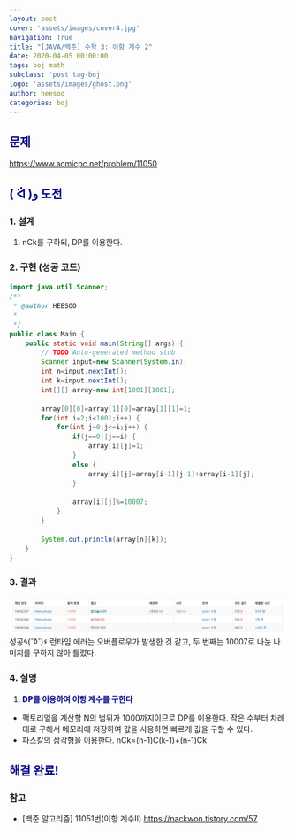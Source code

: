 ```yaml
---
layout: post
cover: 'assets/images/cover4.jpg'
navigation: True
title: "[JAVA/백준] 수학 3: 이항 계수 2"
date: 2020-04-05 00:00:00
tags: boj math
subclass: 'post tag-boj'
logo: 'assets/images/ghost.png'
author: heesoo
categories: boj
---
```

## <span style="color:navy">문제</span>
<https://www.acmicpc.net/problem/11050>

## <span style="color:navy">( ᐛ )و 도전</span>

### 1. 설계
1. nCk를 구하되, DP를 이용한다.

### 2. 구현 (성공 코드)
```java
import java.util.Scanner;
/**
 * @author HEESOO
 *
 */
public class Main {
	public static void main(String[] args) {
		// TODO Auto-generated method stub
		Scanner input=new Scanner(System.in);
		int n=input.nextInt();
		int k=input.nextInt();
		int[][] array=new int[1001][1001];
		
		array[0][0]=array[1][0]=array[1][1]=1;
		for(int i=2;i<1001;i++) {
			for(int j=0;j<=i;j++) {
				if(j==0||j==i) {
					array[i][j]=1;
				}
				else {
					array[i][j]=array[i-1][j-1]+array[i-1][j];
				}
				
				array[i][j]%=10007;
			}
		}
		
		System.out.println(array[n][k]);
	}
}

 ```

### 3. 결과
![실행결과](./assets/images/200405_2.PNG)
성공٩(˘◊˘)۶ 
런타임 에러는 오버플로우가 발생한 것 같고, 두 번째는 10007로 나눈 나머지를 구하지 않아 틀렸다.

### 4. 설명
1. **<span style="color:navy">DP를 이용하여 이항 계수를 구한다</span>**
- 팩토리얼을 계산할 N의 범위가 1000까지이므로 DP를 이용한다. 작은 수부터 차례대로 구해서 메모리에 저장하여 값을 사용하면 빠르게 값을 구할 수 있다.
- 파스칼의 삼각형을 이용한다. nCk=(n-1)C(k-1)+(n-1)Ck

## <span style="color:navy">해결 완료!</span>

### 참고
- [백준 알고리즘] 11051번(이항 계수Ⅱ) <https://nackwon.tistory.com/57>
